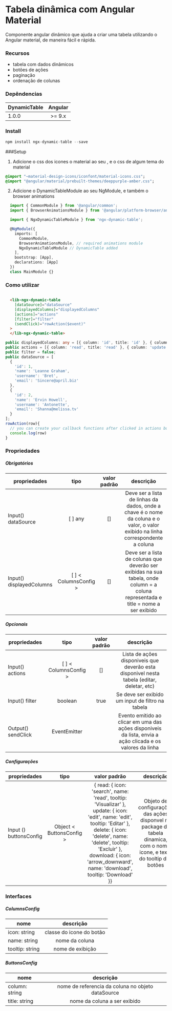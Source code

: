 # Tabela dinâmica com Angular Material

Componente angular dinâmico que ajuda a criar uma tabela utilizando o Angular material, de maneira fácil e rápida.

### Recursos
- tabela com dados dinâmicos
- botões de ações
- paginação
- ordenação de colunas

### Depêndencias
| DynamicTable        | Angular    |       
| ------------- |:-------------:|
| 1.0.0    | 	>= 9.x |

### Install
```javascript
npm install ngx-dynamic-table --save
```

###Setup

1. Adicione o css dos icones o material ao seu , e o css de algum tema do material

```sass
@import "~material-design-icons/iconfont/material-icons.css";
@import "@angular/material/prebuilt-themes/deeppurple-amber.css";
```
2. Adicione o DynamicTableModule ao seu NgModule, e também o browser animations
  ```typescript
    import { CommonModule } from '@angular/common';
    import { BrowserAnimationsModule } from '@angular/platform-browser/animations';

    import { NgxDynamicTableModule } from 'ngx-dynamic-table';

    @NgModule({
      imports: [
        CommonModule,
        BrowserAnimationsModule, // required animations module
        NgxDynamicTableModule // DynamicTable added
      ],
      bootstrap: [App],
      declarations: [App]
    })
    class MainModule {}
  ```

### Como utilizar
```html

  <lib-ngx-dynamic-table
    [dataSource]="dataSource"
    [displayedColumns]="displayedColumns"
    [actions]="actions"
    [filter]="filter"
    (sendClick)="rowAction($event)"
  >
  </lib-ngx-dynamic-table>
  ```
  ```typescript
  public displayedColumns: any = [{ column: 'id', title: 'id' }, { column: 'name', title: 'name' }, { column: 'email', title: 'email' }];
  public actions = [{ column: 'read', title: 'read' }, { column: 'update', title: 'update' },{ column: 'delete', title: 'delete' }];
  public filter = false;
  public dataSource = [
    {
      'id': 1,
      'name': 'Leanne Graham',
      'username': 'Bret',
      'email': 'Sincere@april.biz'
    },
    {
      'id': 2,
      'name': 'Ervin Howell',
      'username': 'Antonette',
      'email': 'Shanna@melissa.tv'
    }   
  ];
  rowAction(row){
    // you can create your callback functions after clicked in actions buttons
    console.log(row)
  }
  ```
### Propriedades

##### Obrigatórios

| propriedades        |   tipo  |   valor padrão | descrição    
| ------------- |:-------------:|:-------------:|:-------------:|
| Input() dataSource    | 	[ ] any  | []    | 	Deve ser a lista de linhas da dados, onde a chave é o nome da coluna e o valor, o valor exibido na linha correspondente a coluna |
| Input() displayedColumns    | 	[ ] < ColumnsConfig > | []    | 	Deve ser a lista de colunas que deverão ser exibidas na sua tabela, onde column = a coluna representada e title = nome a ser exibido  |

##### Opcionais

| propriedades        |   tipo  |   valor padrão | descrição    
| ------------- |:-------------:|:-------------:|:-------------:|
| Input() actions    | 	[ ] < ColumnsConfig > | []    | 	Lista de ações disponiveis que deverão esta disponivel nesta tabela (editar, deletar, etc) |
| Input() filter    | 	boolean | true    | 	Se deve ser exibido um input de filtro na tabela |
| Output() sendClick    | 	EventEmitter |     | 	Evento emitido ao clicar em uma das ações disponiveis da lista, envia a ação clicada e os valores da linha |



##### Configurações

| propriedades        |   tipo  |   valor padrão | descrição    
| ------------- |:-------------:|:-------------:|:-------------:|
| Input () buttonsConfig    | 	Object < ButtonsConfig > | { read: {    icon: 'search',    name: 'read',    tooltip: 'Visualizar'  },  update: {    icon: 'edit',    name: 'edit',    tooltip: 'Editar'  },  delete: {    icon: 'delete',    name: 'delete',    tooltip: 'Excluir'  },  download: {    icon: 'arrow_downward',    name: 'download',    tooltip: 'Download'  }}    | 	Objeto de configurações das ações disponvel no package da tabela dinamica, com o nome, icone, e texto do tooltip dos botões |

### Interfaces

##### ColumnsConfig
| nome        |   descrição     
| ------------- |:-------------:|
| icon: string | classe do icone do botão |
| name: string | nome da coluna |
| tooltip: string | nome de exibição |

##### ButtonsConfig

| nome        |   descrição     
| ------------- |:-------------:|
| column: string | nome de referencia da coluna no objeto dataSource |
| title: string | nome da coluna a ser exibido |
